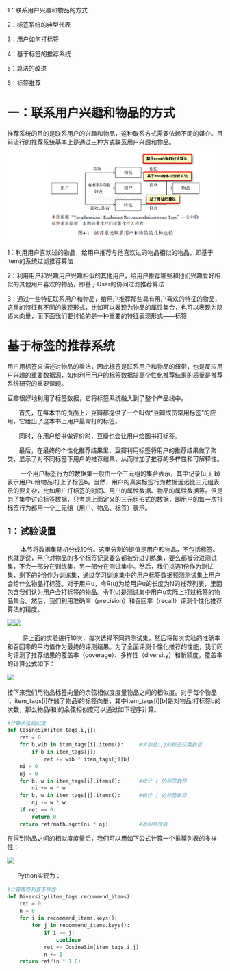 1：联系用户兴趣和物品的方式

2：标签系统的典型代表

3：用户如何打标签

4：基于标签的推荐系统

5：算法的改进

6：标签推荐

# 一：联系用户兴趣和物品的方式

推荐系统的目的是联系用户的兴趣和物品，这种联系方式需要依赖不同的媒介。目前流行的推荐系统基本上是通过三种方式联系用户兴趣和物品。

![](/assets/label-recommand.png)

1：利用用户喜欢过的物品，给用户推荐与他喜欢过的物品相似的物品，即基于item的系统过滤推荐算法

2：利用用户和兴趣用户兴趣相似的其他用户，给用户推荐哪些和他们兴趣爱好相似的其他用户喜欢的物品，即基于User的协同过滤推荐算法

3：通过一些特征联系用户和物品，给用户推荐那些具有用户喜欢的特征的物品，这里的特征有不同的表现形式，比如可以表现为物品的属性集合，也可以表现为隐语义向量，而下面我们要讨论的是一种重要的特征表现形式——标签

# 基于标签的推荐系统

用户用标签来描述对物品的看法，因此标签是联系用户和物品的纽带，也是反应用户兴趣的重要数据源，如何利用用户的标签数据提高个性化推荐结果的质量是推荐系统研究的重要课题。

豆瓣很好地利用了标签数据，它将标签系统融入到了整个产品线中。

       首先，在每本书的页面上，豆瓣都提供了一个叫做“豆瓣成员常用标签”的应用，它给出了这本书上用户最常打的标签。

       同时，在用户给书做评价时，豆瓣也会让用户给图书打标签。

       最后，在最终的个性化推荐结果里，豆瓣利用标签将用户的推荐结果做了聚类，显示了对不同标签下用户的推荐结果，从而增加了推荐的多样性和可解释性。

        一个用户标签行为的数据集一般由一个三元组的集合表示，其中记录\(u, i, b\) 表示用户u给物品i打上了标签b。当然，用户的真实标签行为数据远远比三元组表示的要复杂，比如用户打标签的时间、用户的属性数据、物品的属性数据等。但是为了集中讨论标签数据，只考虑上面定义的三元组形式的数据，即用户的每一次打标签行为都用一个三元组（用户、物品、标签）表示。



## 1：试验设置

        本节将数据集随机分成10份。这里分割的键值是用户和物品，不包括标签。也就是说，用户对物品的多个标签记录要么都被分进训练集，要么都被分进测试集，不会一部分在训练集，另一部分在测试集中。然后，我们挑选1份作为测试集，剩下的9份作为训练集，通过学习训练集中的用户标签数据预测测试集上用户会给什么物品打标签。对于用户u，令R\(u\)为给用户u的长度为N的推荐列表，里面包含我们认为用户会打标签的物品。令T\(u\)是测试集中用户u实际上打过标签的物品集合。然后，我们利用准确率（precision）和召回率（recall）评测个性化推荐算法的精度。

![](http://img.blog.csdn.net/20160615201103047?watermark/2/text/aHR0cDovL2Jsb2cuY3Nkbi5uZXQv/font/5a6L5L2T/fontsize/400/fill/I0JBQkFCMA==/dissolve/70/gravity/Center)![](http://img.blog.csdn.net/20160615201112456?watermark/2/text/aHR0cDovL2Jsb2cuY3Nkbi5uZXQv/font/5a6L5L2T/fontsize/400/fill/I0JBQkFCMA==/dissolve/70/gravity/Center)

         将上面的实验进行10次，每次选择不同的测试集，然后将每次实验的准确率和召回率的平均值作为最终的评测结果。为了全面评测个性化推荐的性能，我们同时评测了推荐结果的覆盖率（coverage）、多样性（diversity）和新颖度。覆盖率的计算公式如下：  


![](http://img.blog.csdn.net/20160615201158642?watermark/2/text/aHR0cDovL2Jsb2cuY3Nkbi5uZXQv/font/5a6L5L2T/fontsize/400/fill/I0JBQkFCMA==/dissolve/70/gravity/Center)

接下来我们用物品标签向量的余弦相似度度量物品之间的相似度。对于每个物品i，item\_tags\[i\]存储了物品i的标签向量，其中item\_tags\[i\]\[b\]是对物品i打标签b的次数，那么物品i和j的余弦相似度可以通过如下程序计算。

```py
#计算余弦相似度  
def CosineSim(item_tags,i,j):  
    ret = 0  
    for b,wib in item_tags[i].items():     #求物品i,j的标签交集数目  
        if b in item_tags[j]:  
            ret += wib * item_tags[j][b]  
    ni = 0  
    nj = 0  
    for b, w in item_tags[i].items():      #统计 i 的标签数目  
        ni += w * w  
    for b, w in item_tags[j].items():      #统计 j 的标签数目  
        nj += w * w  
    if ret == 0:  
        return 0  
    return ret/math.sqrt(ni * nj)          #返回余弦值  
```

在得到物品之间的相似度度量后，我们可以用如下公式计算一个推荐列表的多样性：



![](http://img.blog.csdn.net/20160615201914481?watermark/2/text/aHR0cDovL2Jsb2cuY3Nkbi5uZXQv/font/5a6L5L2T/fontsize/400/fill/I0JBQkFCMA==/dissolve/70/gravity/Center)  


      Python实现为：

```py
#计算推荐列表多样性  
def Diversity(item_tags,recommend_items):  
    ret = 0  
    n = 0  
    for i in recommend_items.keys():  
        for j in recommend_items.keys():  
            if i == j:  
                continue  
            ret += CosineSim(item_tags,i,j)  
            n += 1  
    return ret/(n * 1.0)  
```




